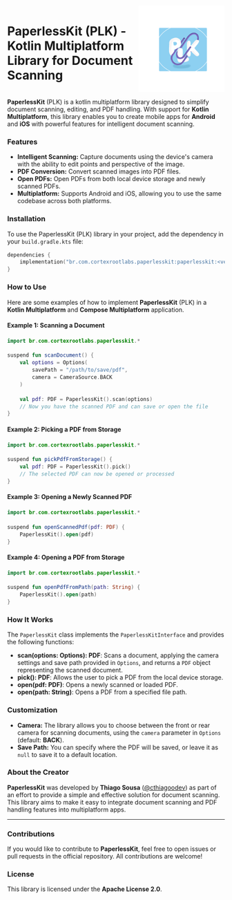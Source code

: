 <div style="display: flex; align-items: center;">
    <h1 style="margin-right: 10px;">PaperlessKit (PLK) - Kotlin Multiplatform Library for Document Scanning</h1>
    <img src="./images/icon.png" alt="PaperlessKit Logo" style="height: 200px;">
</div>


**PaperlessKit** (PLK) is a kotlin multiplatform library designed to simplify document scanning, editing, and PDF handling. With support for **Kotlin Multiplatform**, this library enables you to create mobile apps for **Android** and **iOS** with powerful features for intelligent document scanning.

### Features

- **Intelligent Scanning:** Capture documents using the device's camera with the ability to edit points and perspective of the image.
- **PDF Conversion:** Convert scanned images into PDF files.
- **Open PDFs:** Open PDFs from both local device storage and newly scanned PDFs.
- **Multiplatform:** Supports Android and iOS, allowing you to use the same codebase across both platforms.

### Installation

To use the PaperlessKit (PLK) library in your project, add the dependency in your `build.gradle.kts` file:

```kotlin
dependencies {
    implementation("br.com.cortexrootlabs.paperlesskit:paperlesskit:<version>")
}
```

### How to Use

Here are some examples of how to implement **PaperlessKit** (PLK) in a **Kotlin Multiplatform** and **Compose Multiplatform** application.

#### Example 1: Scanning a Document

```kotlin
import br.com.cortexrootlabs.paperlesskit.*

suspend fun scanDocument() {
    val options = Options(
        savePath = "/path/to/save/pdf",
        camera = CameraSource.BACK
    )

    val pdf: PDF = PaperlessKit().scan(options)
    // Now you have the scanned PDF and can save or open the file
}
```

#### Example 2: Picking a PDF from Storage

```kotlin
import br.com.cortexrootlabs.paperlesskit.*

suspend fun pickPdfFromStorage() {
    val pdf: PDF = PaperlessKit().pick()
    // The selected PDF can now be opened or processed
}
```

#### Example 3: Opening a Newly Scanned PDF

```kotlin
import br.com.cortexrootlabs.paperlesskit.*

suspend fun openScannedPdf(pdf: PDF) {
    PaperlessKit().open(pdf)
}
```

#### Example 4: Opening a PDF from Storage

```kotlin
import br.com.cortexrootlabs.paperlesskit.*

suspend fun openPdfFromPath(path: String) {
    PaperlessKit().open(path)
}
```

### How It Works

The `PaperlessKit` class implements the `PaperlessKitInterface` and provides the following functions:

- **scan(options: Options): PDF**: Scans a document, applying the camera settings and save path provided in `Options`, and returns a `PDF` object representing the scanned document.
- **pick(): PDF**: Allows the user to pick a PDF from the local device storage.
- **open(pdf: PDF)**: Opens a newly scanned or loaded PDF.
- **open(path: String)**: Opens a PDF from a specified file path.

### Customization

- **Camera:** The library allows you to choose between the front or rear camera for scanning documents, using the `camera` parameter in `Options` (default: **BACK**).
- **Save Path:** You can specify where the PDF will be saved, or leave it as `null` to save it to a default location.

### About the Creator

**PaperlessKit** was developed by **Thiago Sousa** ([@cthiagoodev](https://github.com/cthiagoodev)) as part of an effort to provide a simple and effective solution for document scanning. This library aims to make it easy to integrate document scanning and PDF handling features into multiplatform apps.

---

### Contributions

If you would like to contribute to **PaperlessKit**, feel free to open issues or pull requests in the official repository. All contributions are welcome!

### License

This library is licensed under the **Apache License 2.0**.
